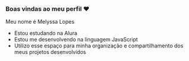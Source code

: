 ### Boas vindas ao meu perfil ❤️
Meu nome é Melyssa Lopes

- Estou estudando na Alura
- Estou me desenvolvendo na linguagem JavaScript
- Utilizo esse espaço para minha organização e compartilhamento dos meus projetos desenvolvidos

